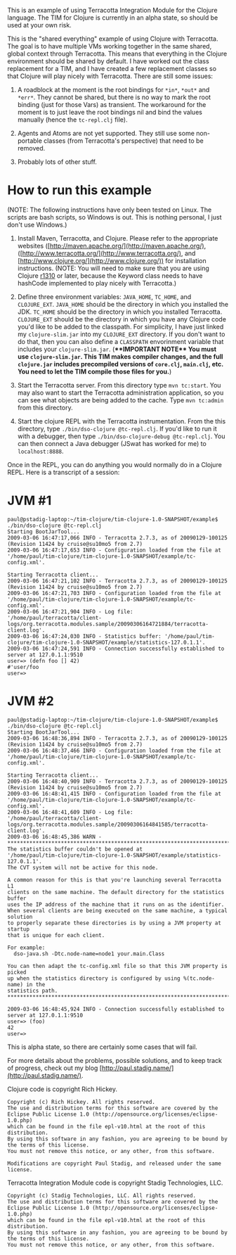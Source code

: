 This is an example of using Terracotta Integration Module for the Clojure language.  The TIM for Clojure is currently in an alpha state, so should be used at your own risk.

This is the "shared everything" example of using Clojure with Terracotta.  The goal is to have multiple VMs working together in the same shared, global context through Terracotta.  This means that everything in the Clojure environment should be shared by default.  I have worked out the class replacement for a TIM, and I have created a few replacement classes so that Clojure will play nicely with Terracotta.  There are still some issues:

1. A roadblock at the moment is the root bindings for `*in*`, `*out*` and `*err*`.  They cannot be shared, but there is no way to mark the root binding (just for those Vars) as transient.  The workaround for the moment is to just leave the root bindings nil and bind the values manually (hence the `tc-repl.clj` file).

2. Agents and Atoms are not yet supported.  They still use some non-portable classes (from Terracotta's perspective) that need to be removed.

3. Probably lots of other stuff.


How to run this example
=======================
(NOTE: The following instructions have only been tested on Linux.  The scripts are bash scripts, so Windows is out.  This is nothing personal, I just don't use Windows.)

1. Install Maven, Terracotta, and Clojure.  Please refer to the appropriate websites ([http://maven.apache.org/](http://maven.apache.org/), ([http://www.terracotta.org/](http://www.terracotta.org/), and [http://www.clojure.org/](http://www.clojure.org/)) for installation instructions. (NOTE: You will need to make sure that you are using Clojure [r1310](http://code.google.com/p/clojure/source/browse/trunk/src/jvm/clojure/lang/Keyword.java?r=1310) or later, because the Keyword class needs to have hashCode implemented to play nicely with Terracotta.)

2. Define three environment variables: `JAVA_HOME`, `TC_HOME`, and `CLOJURE_EXT`.  `JAVA_HOME` should be the directory in which you installed the JDK.  `TC_HOME` should be the directory in which you installed Terracotta.  `CLOJURE_EXT` should be the directory in which you have any Clojure code you'd like to be added to the classpath.  For simplicity, I have just linked my `clojure-slim.jar` into my `CLOJURE_EXT` directory.  If you don't want to do that, then you can also define a `CLASSPATH` envorinment variable that includes your `clojure-slim.jar`.
   (**\*\*IMPORTANT NOTE\*\* You must use `clojure-slim.jar`.  This TIM makes compiler changes, and the full `clojure.jar` includes precompiled versions of `core.clj`, `main.clj`, etc.  You need to let the TIM compile those files for you.**)

3. Start the Terracotta server.  From this directory type `mvn tc:start`.  You may also want to start the Terracotta administration application, so you can see what objects are being added to the cache.  Type `mvn tc:admin` from this directory.

4. Start the clojure REPL with the Terracotta instrumentation.  From the this directory, type `./bin/dso-clojure @tc-repl.clj`.  If you'd like to run it with a debugger, then type `./bin/dso-clojure-debug @tc-repl.clj`.  You can then connect a Java debugger (JSwat has worked for me) to `localhost:8888`.

Once in the REPL, you can do anything you would normally do in a Clojure REPL.  Here is a transcript of a session:

JVM #1
======
    paul@pstadig-laptop:~/tim-clojure/tim-clojure-1.0-SNAPSHOT/example$ ./bin/dso-clojure @tc-repl.clj
    Starting BootJarTool...
    2009-03-06 16:47:17,066 INFO - Terracotta 2.7.3, as of 20090129-100125 (Revision 11424 by cruise@su10mo5 from 2.7)
    2009-03-06 16:47:17,653 INFO - Configuration loaded from the file at '/home/paul/tim-clojure/tim-clojure-1.0-SNAPSHOT/example/tc-config.xml'.
    
    Starting Terracotta client...
    2009-03-06 16:47:21,102 INFO - Terracotta 2.7.3, as of 20090129-100125 (Revision 11424 by cruise@su10mo5 from 2.7)
    2009-03-06 16:47:21,703 INFO - Configuration loaded from the file at '/home/paul/tim-clojure/tim-clojure-1.0-SNAPSHOT/example/tc-config.xml'.
    2009-03-06 16:47:21,904 INFO - Log file: '/home/paul/terracotta/client-logs/org.terracotta.modules.sample/20090306164721884/terracotta-client.log'.
    2009-03-06 16:47:24,030 INFO - Statistics buffer: '/home/paul/tim-clojure/tim-clojure-1.0-SNAPSHOT/example/statistics-127.0.1.1'.
    2009-03-06 16:47:24,591 INFO - Connection successfully established to server at 127.0.1.1:9510
    user=> (defn foo [] 42)
    #'user/foo
    user=> 

JVM #2
======
    paul@pstadig-laptop:~/tim-clojure/tim-clojure-1.0-SNAPSHOT/example$ ./bin/dso-clojure @tc-repl.clj
    Starting BootJarTool...
    2009-03-06 16:48:36,894 INFO - Terracotta 2.7.3, as of 20090129-100125 (Revision 11424 by cruise@su10mo5 from 2.7)
    2009-03-06 16:48:37,466 INFO - Configuration loaded from the file at '/home/paul/tim-clojure/tim-clojure-1.0-SNAPSHOT/example/tc-config.xml'.
    
    Starting Terracotta client...
    2009-03-06 16:48:40,909 INFO - Terracotta 2.7.3, as of 20090129-100125 (Revision 11424 by cruise@su10mo5 from 2.7)
    2009-03-06 16:48:41,415 INFO - Configuration loaded from the file at '/home/paul/tim-clojure/tim-clojure-1.0-SNAPSHOT/example/tc-config.xml'.
    2009-03-06 16:48:41,609 INFO - Log file: '/home/paul/terracotta/client-logs/org.terracotta.modules.sample/20090306164841585/terracotta-client.log'.
    2009-03-06 16:48:45,386 WARN - 
    **************************************************************************************
    The statistics buffer couldn't be opened at 
    '/home/paul/tim-clojure/tim-clojure-1.0-SNAPSHOT/example/statistics-127.0.1.1'.
    The CVT system will not be active for this node.
    
    A common reason for this is that you're launching several Terracotta L1
    clients on the same machine. The default directory for the statistics buffer
    uses the IP address of the machine that it runs on as the identifier.
    When several clients are being executed on the same machine, a typical solution
    to properly separate these directories is by using a JVM property at startup
    that is unique for each client.
    
    For example:
      dso-java.sh -Dtc.node-name=node1 your.main.Class
    
    You can then adapt the tc-config.xml file so that this JVM property is picked
    up when the statistics directory is configured by using %(tc.node-name) in the
    statistics path.
    **************************************************************************************
    
    2009-03-06 16:48:45,924 INFO - Connection successfully established to server at 127.0.1.1:9510
    user=> (foo)
    42
    user=> 

This is alpha state, so there are certainly some cases that will fail.

For more details about the problems, possible solutions, and to keep track of progress, check out my blog [http://paul.stadig.name/](http://paul.stadig.name/).

Clojure code is copyright Rich Hickey.

    Copyright (c) Rich Hickey. All rights reserved.
    The use and distribution terms for this software are covered by the
    Eclipse Public License 1.0 (http://opensource.org/licenses/eclipse-1.0.php)
    which can be found in the file epl-v10.html at the root of this distribution.
    By using this software in any fashion, you are agreeing to be bound by
    the terms of this license.
    You must not remove this notice, or any other, from this software.
    
    Modifications are copyright Paul Stadig, and released under the same license.

Terracotta Integration Module code is copyright Stadig Technologies, LLC.

    Copyright (c) Stadig Technologies, LLC. All rights reserved.
    The use and distribution terms for this software are covered by the
    Eclipse Public License 1.0 (http://opensource.org/licenses/eclipse-1.0.php)
    which can be found in the file epl-v10.html at the root of this distribution.
    By using this software in any fashion, you are agreeing to be bound by
    the terms of this license.
    You must not remove this notice, or any other, from this software.
